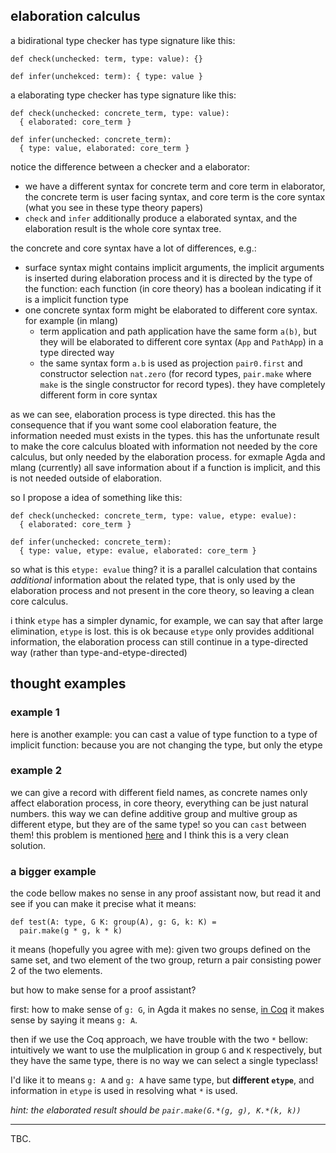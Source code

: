 ## elaboration calculus

a bidirational type checker has type signature like this:

```
def check(unchecked: term, type: value): {}

def infer(unchekced: term): { type: value }
```

a elaborating type checker has type signature like this:

```
def check(unchecked: concrete_term, type: value):
  { elaborated: core_term }

def infer(unchecked: concrete_term):
  { type: value, elaborated: core_term }
```

notice the difference between a checker and a elaborator:
* we have a different syntax for concrete term and core term in elaborator, the concrete term is user facing syntax, and core term is the core syntax (what you see in these type theory papers)
* `check` and `infer` additionally produce a elaborated syntax, and the elaboration result is the whole core syntax tree.

the concrete and core syntax have a lot of differences, e.g.:

* surface syntax might contains implicit arguments, the implicit arguments is inserted during elaboration process and it is directed by the type of the function: each function (in core theory) has a boolean indicating if it is a implicit function type
* one concrete syntax form might be elaborated to different core syntax. for example (in mlang)
   * term application and path application have the same form `a(b)`, but they will be elaborated to different core syntax (`App` and `PathApp`) in a type directed way
   * the same syntax form `a.b` is used as projection `pair0.first` and constructor selection `nat.zero` (for record types, `pair.make` where `make` is the single constructor for record types). they have completely different form in core syntax

as we can see, elaboration process is type directed. this has the consequence that if you want some cool elaboration feature, the information needed must exists in the types. this has the unfortunate result to make the core calculus bloated with information not needed by the core calculus, but only needed by the elaboration process. for exmaple Agda and mlang (currently) all save information about if a function is implicit, and this is not needed outside of elaboration.

so I propose a idea of something like this:


```
def check(unchecked: concrete_term, type: value, etype: evalue):
  { elaborated: core_term }

def infer(unchecked: concrete_term):
  { type: value, etype: evalue, elaborated: core_term }
```

so what is this `etype: evalue` thing? it is a parallel calculation that contains *additional* information about the related type, that is only used by the elaboration process and not present in the core theory, so leaving a clean core calculus.

i think `etype` has a simpler dynamic, for example, we can say that after large elimination, `etype` is lost. this is ok because `etype` only provides additional information, the elaboration process can still continue in a type-directed way (rather than type-and-etype-directed)


## thought examples

### example 1

here is another example: you can cast a value of type function to a type of implicit function: because you are not changing the type, but only the etype


### example 2

we can give a record with different field names, as concrete names only affect elaboration process, in core theory, everything can be just natural numbers. this way we can define additive group and multive group as different etype, but they are of the same type! so you can `cast` between them! this problem is mentioned [here](https://jiggerwit.wordpress.com/2018/09/18/a-review-of-the-lean-theorem-prover/) and I think this is a very clean solution.

### a bigger example

the code bellow makes no sense in any proof assistant now, but read it and see if you can make it precise what it means: 

```
def test(A: type, G K: group(A), g: G, k: K) = 
  pair.make(g * g, k * k)
```

it means (hopefully you agree with me): given two groups defined on the same set, and two element of the two group, return a pair consisting power 2 of the two elements.

but how to make sense for a proof assistant?

first: how to make sense of `g: G`, in Agda it makes no sense, [in Coq](https://coq.inria.fr/refman/addendum/implicit-coercions.html#coercion-to-a-type) it makes sense by saying it means `g: A`. 

then if we use the Coq approach, we have trouble with the two `*` bellow: intuitively we want to use the mulplication in group `G` and `K` respectively, but they have the same type, there is no way we can select a single typeclass!

I'd like it to means `g: A` and `g: A` have same type, but **different `etype`**, and information in `etype` is used in resolving what `*` is used.

*hint: the elaborated result should be `pair.make(G.*(g, g), K.*(k, k))`*


---

TBC.